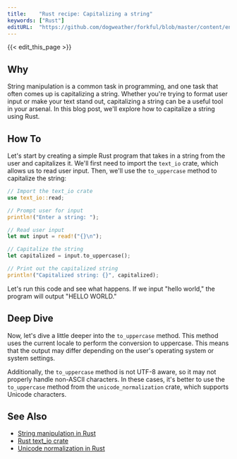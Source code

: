 ```yaml
---
title:    "Rust recipe: Capitalizing a string"
keywords: ["Rust"]
editURL:  "https://github.com/dogweather/forkful/blob/master/content/en/rust/capitalizing-a-string.md"
---
```


{{< edit_this_page >}}

## Why

String manipulation is a common task in programming, and one task that often comes up is capitalizing a string. Whether you're trying to format user input or make your text stand out, capitalizing a string can be a useful tool in your arsenal. In this blog post, we'll explore how to capitalize a string using Rust.

## How To

Let's start by creating a simple Rust program that takes in a string from the user and capitalizes it. We'll first need to import the `text_io` crate, which allows us to read user input. Then, we'll use the `to_uppercase` method to capitalize the string:

```Rust
// Import the text_io crate
use text_io::read;

// Prompt user for input 
println!("Enter a string: ");

// Read user input
let mut input = read!("{}\n");

// Capitalize the string
let capitalized = input.to_uppercase();

// Print out the capitalized string
println!("Capitalized string: {}", capitalized);
```

Let's run this code and see what happens. If we input "hello world," the program will output "HELLO WORLD." 

## Deep Dive

Now, let's dive a little deeper into the `to_uppercase` method. This method uses the current locale to perform the conversion to uppercase. This means that the output may differ depending on the user's operating system or system settings. 

Additionally, the `to_uppercase` method is not UTF-8 aware, so it may not properly handle non-ASCII characters. In these cases, it's better to use the `to_uppercase` method from the `unicode_normalization` crate, which supports Unicode characters. 

## See Also

- [String manipulation in Rust](https://www.rust-lang.org/learn/strings)
- [Rust text_io crate](https://crates.io/crates/text_io)
- [Unicode normalization in Rust](https://rust-cli.github.io/book/tutorial/unicode.html)